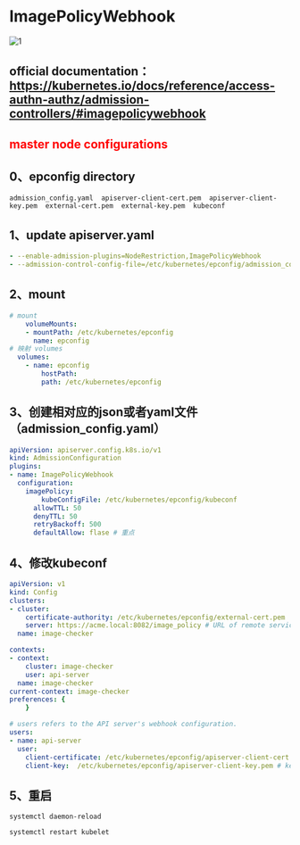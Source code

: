 # ImagePolicyWebhook

![1](../images/1.png)

## official documentation：https://kubernetes.io/docs/reference/access-authn-authz/admission-controllers/#imagepolicywebhook

## <font color=red>master node configurations</font>
## 0、epconfig directory
```shell
admission_config.yaml  apiserver-client-cert.pem  apiserver-client-key.pem  external-cert.pem  external-key.pem  kubeconf
```

## 1、update apiserver.yaml
```yaml
- --enable-admission-plugins=NodeRestriction,ImagePolicyWebhook
- --admission-control-config-file=/etc/kubernetes/epconfig/admission_config.yaml
```
## 2、mount
```yaml
# mount
    volumeMounts:
    - mountPath: /etc/kubernetes/epconfig
      name: epconfig
# 映射 volumes      
  volumes:
    - name: epconfig
    	hostPath:
      	path: /etc/kubernetes/epconfig
```

## 3、创建相对应的json或者yaml文件（admission_config.yaml）
```yaml
apiVersion: apiserver.config.k8s.io/v1
kind: AdmissionConfiguration
plugins:
- name: ImagePolicyWebhook
  configuration:
    imagePolicy:
    	kubeConfigFile: /etc/kubernetes/epconfig/kubeconf
      allowTTL: 50
      denyTTL: 50
      retryBackoff: 500
      defaultAllow: flase # 重点
```

## 4、修改kubeconf
```yaml
apiVersion: v1
kind: Config
clusters:
- cluster:
    certificate-authority: /etc/kubernetes/epconfig/external-cert.pem  # CA for verifying the remote service.
    server: https://acme.local:8082/image_policy # URL of remote service to query. Must use 'https'.
  name: image-checker

contexts:
- context:
    cluster: image-checker
    user: api-server
  name: image-checker
current-context: image-checker
preferences: {
    }

# users refers to the API server's webhook configuration.
users:
- name: api-server
  user:
    client-certificate: /etc/kubernetes/epconfig/apiserver-client-cert.pem # cert for the webhook admission controller to use
    client-key:  /etc/kubernetes/epconfig/apiserver-client-key.pem # key matching the cert
```

## 5、重启
```shell
systemctl daemon-reload

systemctl restart kubelet
```
